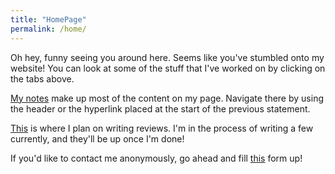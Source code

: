 ```yaml
---
title: "HomePage"
permalink: /home/
---
```


Oh hey, funny seeing you around here. Seems like you've stumbled onto my website! You can look at some of the stuff that I've worked on by clicking on the tabs above.

[My notes](/notes) make up most of the content on my page. Navigate there by using the header or the hyperlink placed at the start of the previous statement.

[This](/reviews/) is where I plan on writing reviews. I'm in the process of writing a few currently, and they'll be up once I'm done!

If you'd like to contact me anonymously, go ahead and fill [this](https://docs.google.com/forms/d/e/1FAIpQLSd5FgjzRRbi8j6NfsO8pb8dE2JttMiix6oT3qJOsXya-Oq8qQ/viewform?usp=sf_link) form up!

